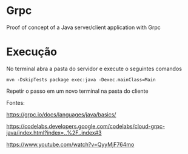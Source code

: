 # Grpc
Proof of concept of a Java server/client application with Grpc

# Execução
No terminal abra a pasta do servidor e execute o seguintes comandos

`mvn -DskipTests package exec:java -Dexec.mainClass=Main`

Repetir o passo em um novo terminal na pasta do cliente

Fontes:

https://grpc.io/docs/languages/java/basics/

https://codelabs.developers.google.com/codelabs/cloud-grpc-java/index.html?index=..%2F..index#3

https://www.youtube.com/watch?v=QyyMjF764mo
